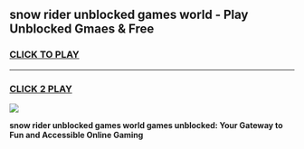
## snow rider unblocked games world - Play Unblocked Gmaes & Free
<h3>
<a href="https://news.freeplayer.one?title=snow_rider_unblocked_games_world&ref=23F">CLICK TO PLAY</a></h3>
<hr>

<h3>
<a href="https://news.freeplayer.one?title=snow_rider_unblocked_games_world&ref=23F">CLICK 2 PLAY</a>
  
</h3>

<a href="https://news.freeplayer.one?title=snow_rider_unblocked_games_world&ref=23F/"><img src="https://clearcache.store/games.png"></a>


**snow rider unblocked games world games unblocked: Your Gateway to Fun and Accessible Online Gaming**
